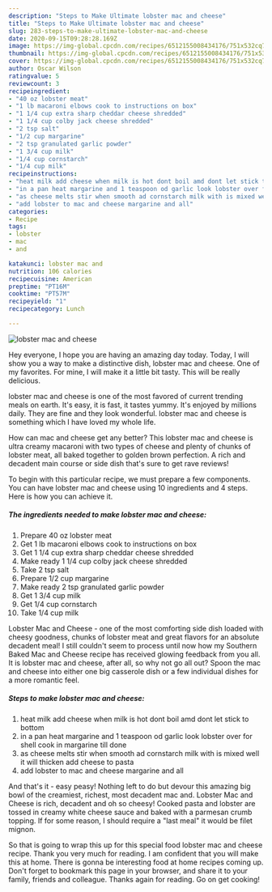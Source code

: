 ```yaml
---
description: "Steps to Make Ultimate lobster mac and cheese"
title: "Steps to Make Ultimate lobster mac and cheese"
slug: 283-steps-to-make-ultimate-lobster-mac-and-cheese
date: 2020-09-15T09:28:28.169Z
image: https://img-global.cpcdn.com/recipes/6512155008434176/751x532cq70/lobster-mac-and-cheese-recipe-main-photo.jpg
thumbnail: https://img-global.cpcdn.com/recipes/6512155008434176/751x532cq70/lobster-mac-and-cheese-recipe-main-photo.jpg
cover: https://img-global.cpcdn.com/recipes/6512155008434176/751x532cq70/lobster-mac-and-cheese-recipe-main-photo.jpg
author: Oscar Wilson
ratingvalue: 5
reviewcount: 3
recipeingredient:
- "40 oz lobster meat"
- "1 lb macaroni elbows cook to instructions on box"
- "1 1/4 cup extra sharp cheddar cheese shredded"
- "1 1/4 cup colby jack cheese shredded"
- "2 tsp salt"
- "1/2 cup margarine"
- "2 tsp granulated garlic powder"
- "1 3/4 cup milk"
- "1/4 cup cornstarch"
- "1/4 cup milk"
recipeinstructions:
- "heat milk add cheese when milk is hot dont boil amd dont let stick to bottom"
- "in a pan heat margarine and 1 teaspoon od garlic look lobster over for shell cook in margarine till done"
- "as cheese melts stir when smooth ad cornstarch milk with is mixed well it will thicken add cheese to pasta"
- "add lobster to mac and cheese margarine and all"
categories:
- Recipe
tags:
- lobster
- mac
- and

katakunci: lobster mac and 
nutrition: 106 calories
recipecuisine: American
preptime: "PT16M"
cooktime: "PT57M"
recipeyield: "1"
recipecategory: Lunch

---
```



![lobster mac and cheese](https://img-global.cpcdn.com/recipes/6512155008434176/751x532cq70/lobster-mac-and-cheese-recipe-main-photo.jpg)

Hey everyone, I hope you are having an amazing day today. Today, I will show you a way to make a distinctive dish, lobster mac and cheese. One of my favorites. For mine, I will make it a little bit tasty. This will be really delicious.

lobster mac and cheese is one of the most favored of current trending meals on earth. It's easy, it is fast, it tastes yummy. It's enjoyed by millions daily. They are fine and they look wonderful. lobster mac and cheese is something which I have loved my whole life.

How can mac and cheese get any better? This lobster mac and cheese is ultra creamy macaroni with two types of cheese and plenty of chunks of lobster meat, all baked together to golden brown perfection. A rich and decadent main course or side dish that&#39;s sure to get rave reviews!


To begin with this particular recipe, we must prepare a few components. You can have lobster mac and cheese using 10 ingredients and 4 steps. Here is how you can achieve it.

<!--inarticleads1-->

##### The ingredients needed to make lobster mac and cheese:

1. Prepare 40 oz lobster meat
1. Get 1 lb macaroni elbows cook to instructions on box
1. Get 1 1/4 cup extra sharp cheddar cheese shredded
1. Make ready 1 1/4 cup colby jack cheese shredded
1. Take 2 tsp salt
1. Prepare 1/2 cup margarine
1. Make ready 2 tsp granulated garlic powder
1. Get 1 3/4 cup milk
1. Get 1/4 cup cornstarch
1. Take 1/4 cup milk


Lobster Mac and Cheese - one of the most comforting side dish loaded with cheesy goodness, chunks of lobster meat and great flavors for an absolute decadent meal! I still couldn&#39;t seem to process until now how my Southern Baked Mac and Cheese recipe has received glowing feedback from you all. It is lobster mac and cheese, after all, so why not go all out? Spoon the mac and cheese into either one big casserole dish or a few individual dishes for a more romantic feel. 

<!--inarticleads2-->

##### Steps to make lobster mac and cheese:

1. heat milk add cheese when milk is hot dont boil amd dont let stick to bottom
1. in a pan heat margarine and 1 teaspoon od garlic look lobster over for shell cook in margarine till done
1. as cheese melts stir when smooth ad cornstarch milk with is mixed well it will thicken add cheese to pasta
1. add lobster to mac and cheese margarine and all


And that&#39;s it - easy peasy! Nothing left to do but devour this amazing big bowl of the creamiest, richest, most decadent mac and. Lobster Mac and Cheese is rich, decadent and oh so cheesy! Cooked pasta and lobster are tossed in creamy white cheese sauce and baked with a parmesan crumb topping. If for some reason, I should require a &#34;last meal&#34; it would be filet mignon. 

So that is going to wrap this up for this special food lobster mac and cheese recipe. Thank you very much for reading. I am confident that you will make this at home. There is gonna be interesting food at home recipes coming up. Don't forget to bookmark this page in your browser, and share it to your family, friends and colleague. Thanks again for reading. Go on get cooking!
